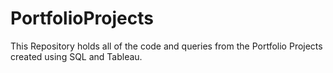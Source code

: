# PortfolioProjects

This Repository holds all of the code and queries from the Portfolio Projects created using SQL and Tableau.

